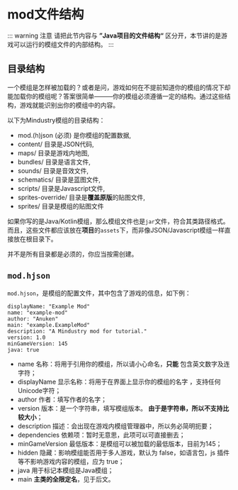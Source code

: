 # mod文件结构

::: warning 注意
请把此节内容与 **”Java项目的文件结构“** 区分开，本节讲的是游戏可以运行的模组文件的内部结构。
:::

## 目录结构

一个模组是怎样被加载的？或者是问，游戏如何在不提前知道你的模组的情况下却能加载你的模组呢？答案很简单———你的模组必须遵循一定的结构。通过这些结构，游戏就能识别出你的模组中的内容。

以下为Mindustry模组的目录结构：

  * mod.(h)json (必须) 是你模组的配置数据,
  * content/ 目录是JSON代码,
  * maps/ 目录是游戏内地图,
  * bundles/ 目录是语言文件,
  * sounds/ 目录是音效文件,
  * schematics/ 目录是蓝图文件,
  * scripts/ 目录是Javascript文件,
  * sprites-override/ 目录是**覆盖原版**的贴图文件,
  * sprites/ 目录是模组的贴图文件

如果你写的是Java/Kotlin模组，那么模组文件也是`jar`文件，符合其类路径格式。而且，这些文件都应该放在**项目**的`assets`下，而非像JSON/Javascript模组一样直接放在根目录下。

并不是所有目录都是必须的，你应当按需创建。

## `mod.hjson`

`mod.hjson`，是模组的配置文件，其中包含了游戏的信息，如下例：
``` hjson
displayName: "Example Mod"
name: "example-mod"
author: "Anuken"
main: "example.ExampleMod"
description: "A Mindustry mod for tutorial."
version: 1.0
minGameVersion: 145
java: true
```
  * name 名称：将用于引用你的模组，所以请小心命名，**只能** 包含英文数字及连字符；
  * displayName 显示名称：将用于在界面上显示你的模组的名字 ，支持任何Unicode字符；
  * author 作者：填写作者的名字；
  * version 版本：是一个字符串，填写模组版本。 **由于是字符串，所以不支持比较大小**；
  * description 描述：会出现在游戏内模组管理器中，所以务必简明扼要；
  * dependencies 依赖项：暂时无意思，此项可以可直接删去；
  * minGameVersion 最低版本：是模组可以被加载的最低版本，目前为145；
  * hidden 隐藏：影响模组能否用于多人游戏，默认为 false，如语言包，js 插件等不影响游戏内容的模组，应为 true；
  * java 用于标记本模组是Java模组；
  * main **主类的全限定名**，见于后文。